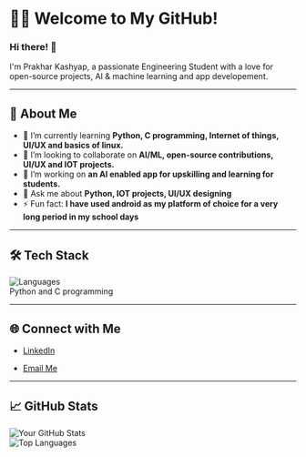 <!---
PrakharKashyap26/PrakharKashyap26 is a ✨ special ✨ repository because its `README.md` (this file) appears on your GitHub profile.
You can click the Preview link to take a look at your changes.
--->
# 🧑‍💻 Welcome to My GitHub!

### Hi there! 👋  
I'm Prakhar Kashyap, a passionate Engineering Student with a love for open-source projects, AI & machine learning and app developement.  

---

## 🚀 About Me

- 🌱 I’m currently learning **Python, C programming, Internet of things, UI/UX and basics of linux.**  
- 👯 I’m looking to collaborate on **AI/ML, open-source contributions, UI/UX and IOT projects.**  
- 🔭 I’m working on **an AI enabled app for upskilling and learning for students.** 
- 💬 Ask me about **Python, IOT projects, UI/UX designing**  
- ⚡ Fun fact: **I have used android as my platform of choice for a very long period in my school days**  

---

## 🛠️ Tech Stack

![Languages](https://img.shields.io/badge/-Languages-blue)  
Python and C programming

<!---
![Frameworks](https://img.shields.io/badge/-Frameworks-green)  
[List frameworks you’re proficient in, e.g., React, Flask, Django, etc.]

![Tools](https://img.shields.io/badge/-Tools-yellow)  
[Add other tools, e.g., Docker, Git, Jenkins, etc.]  
--->
---

## 🌐 Connect with Me

- [LinkedIn](www.linkedin.com/in/prakhar-kashyap-4832a0333)   
<!--- [Portfolio](https://your-portfolio.com) ---> 
- [Email Me](mailto:prakharkashyap2607@gmail.com)

---

## 📈 GitHub Stats  

![Your GitHub Stats](https://github-readme-stats.vercel.app/api?username=PrakharKashyap26&show_icons=true&theme=radical)  
![Top Languages](https://github-readme-stats.vercel.app/api/top-langs/?username=PrakharKashyap26&layout=compact&theme=radical)

<!---

## 💡 Featured Projects

### [Project Name](https://github.com/your-username/project-name)  
**Description:** Briefly describe the project here.  
**Tech Stack:** List the main technologies used.  

### [Project Name](https://github.com/your-username/project-name)  
**Description:** Briefly describe the project here.  
**Tech Stack:** List the main technologies used.  
--->
